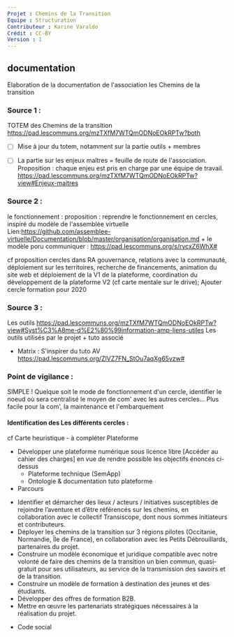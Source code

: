 ```yaml
---
Projet : Chemins de la Transition
Equipe : Structuration
Contributeur : Karine Varaldo
Crédit : CC-BY
Version : 1
---
```


## documentation
Elaboration de la documentation de l'association les Chemins de la transition

### Source 1 : 
TOTEM des Chemins de la transition https://pad.lescommuns.org/mzTXfM7WTQmODNoEOkRPTw?both
- [ ] Mise à jour du totem, notamment sur la partie outils + membres
- [ ] La partie sur les enjeux maîtres = feuille de route de l'association. Proposition : chaque enjeu est pris en charge par une équipe de travail. https://pad.lescommuns.org/mzTXfM7WTQmODNoEOkRPTw?view#Enjeux-maitres 


### Source 2 : 
le fonctionnement : proposition : reprendre le fonctionnement en cercles, inspiré du modèle de l'assemblée virtuelle Lien:https://github.com/assemblee-virtuelle/Documentation/blob/master/organisation/organisation.md + le modèle poru communiquer : https://pad.lescommuns.org/s/rycxZ6WhX#

cf proposition cercles dans RA 
gouvernance, relations avec la communauté, déploiement sur les territoires, recherche de financements, animation du site web et déploiement de la V1 de la plateforme, coordination du développement de la plateforme V2 (cf carte mentale sur le drive); Ajouter cercle formation pour 2020

### Source 3 : 
Les outils https://pad.lescommuns.org/mzTXfM7WTQmODNoEOkRPTw?view#Syst%C3%A8me-d%E2%80%99information-amp-liens-utiles
Les outils utilisés par le projet + tuto associé
- Matrix : S'inspirer du tuto AV https://pad.lescommuns.org/ZlVZ7FN_StOu7aqXg65vzw#

### Point de vigilance :
SIMPLE ! 
Quelque soit le mode de fonctionnement d'un cercle, identifier le noeud où sera centralisé le moyen de com' avec les autres cercles... Plus facile pour la com', la maintenance et l'embarquement 

#### Identification des Les différents cercles : 
cf Carte heuristique - à compléter
Plateforme
* Développer une plateforme numérique sous licence libre [Accéder au cahier des charges] en vue de rendre possible les objectifs énoncés ci-dessus
  * Plateforme technique (SemApp)
  * Ontologie & documentation tuto plateforme
* Parcours


- Identifier et démarcher des lieux / acteurs / initiatives susceptibles de rejoindre l’aventure et d’être référencés sur les chemins, en collaboration avec le collectif Transiscope, dont nous sommes initiateurs et contributeurs.
- Déployer les chemins de la transition sur 3 régions pilotes (Occitanie, Normandie, Île de France), en collaboration avec les Petits Débrouillards, partenaires du projet.
- Construire un modèle économique et juridique compatible avec notre volonté de faire des chemins de la transition un bien commun, quasi-gratuit pour ses utilisateurs, au service de la transmission des savoirs et de la transition.
- Construire un modèle de formation à destination des jeunes et des étudiants.
- Développer des offres de formation B2B.
- Mettre en œuvre les partenariats stratégiques nécessaires à la réalisation du projet.
+ Code social

